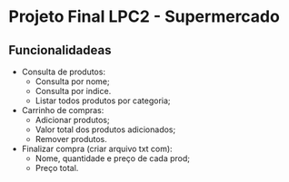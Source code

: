 # Projeto Final LPC2 - Supermercado

## Funcionalidadeas

- Consulta de produtos:
    - Consulta por nome;
	- Consulta por indice.
	- Listar todos produtos por categoria;
- Carrinho de compras:
    - Adicionar produtos;
	- Valor total dos produtos adicionados;
	- Remover produtos.
- Finalizar compra (criar arquivo txt com):
	- Nome, quantidade e preço de cada prod;
	- Preço total.

